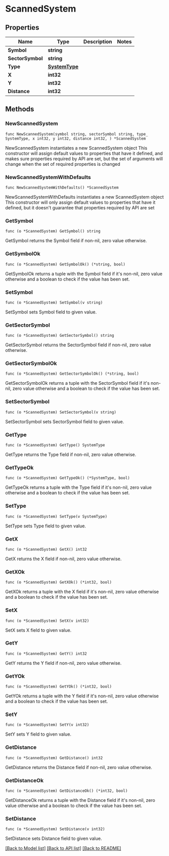 # ScannedSystem

## Properties

Name | Type | Description | Notes
------------ | ------------- | ------------- | -------------
**Symbol** | **string** |  | 
**SectorSymbol** | **string** |  | 
**Type** | [**SystemType**](SystemType.md) |  | 
**X** | **int32** |  | 
**Y** | **int32** |  | 
**Distance** | **int32** |  | 

## Methods

### NewScannedSystem

`func NewScannedSystem(symbol string, sectorSymbol string, type_ SystemType, x int32, y int32, distance int32, ) *ScannedSystem`

NewScannedSystem instantiates a new ScannedSystem object
This constructor will assign default values to properties that have it defined,
and makes sure properties required by API are set, but the set of arguments
will change when the set of required properties is changed

### NewScannedSystemWithDefaults

`func NewScannedSystemWithDefaults() *ScannedSystem`

NewScannedSystemWithDefaults instantiates a new ScannedSystem object
This constructor will only assign default values to properties that have it defined,
but it doesn't guarantee that properties required by API are set

### GetSymbol

`func (o *ScannedSystem) GetSymbol() string`

GetSymbol returns the Symbol field if non-nil, zero value otherwise.

### GetSymbolOk

`func (o *ScannedSystem) GetSymbolOk() (*string, bool)`

GetSymbolOk returns a tuple with the Symbol field if it's non-nil, zero value otherwise
and a boolean to check if the value has been set.

### SetSymbol

`func (o *ScannedSystem) SetSymbol(v string)`

SetSymbol sets Symbol field to given value.


### GetSectorSymbol

`func (o *ScannedSystem) GetSectorSymbol() string`

GetSectorSymbol returns the SectorSymbol field if non-nil, zero value otherwise.

### GetSectorSymbolOk

`func (o *ScannedSystem) GetSectorSymbolOk() (*string, bool)`

GetSectorSymbolOk returns a tuple with the SectorSymbol field if it's non-nil, zero value otherwise
and a boolean to check if the value has been set.

### SetSectorSymbol

`func (o *ScannedSystem) SetSectorSymbol(v string)`

SetSectorSymbol sets SectorSymbol field to given value.


### GetType

`func (o *ScannedSystem) GetType() SystemType`

GetType returns the Type field if non-nil, zero value otherwise.

### GetTypeOk

`func (o *ScannedSystem) GetTypeOk() (*SystemType, bool)`

GetTypeOk returns a tuple with the Type field if it's non-nil, zero value otherwise
and a boolean to check if the value has been set.

### SetType

`func (o *ScannedSystem) SetType(v SystemType)`

SetType sets Type field to given value.


### GetX

`func (o *ScannedSystem) GetX() int32`

GetX returns the X field if non-nil, zero value otherwise.

### GetXOk

`func (o *ScannedSystem) GetXOk() (*int32, bool)`

GetXOk returns a tuple with the X field if it's non-nil, zero value otherwise
and a boolean to check if the value has been set.

### SetX

`func (o *ScannedSystem) SetX(v int32)`

SetX sets X field to given value.


### GetY

`func (o *ScannedSystem) GetY() int32`

GetY returns the Y field if non-nil, zero value otherwise.

### GetYOk

`func (o *ScannedSystem) GetYOk() (*int32, bool)`

GetYOk returns a tuple with the Y field if it's non-nil, zero value otherwise
and a boolean to check if the value has been set.

### SetY

`func (o *ScannedSystem) SetY(v int32)`

SetY sets Y field to given value.


### GetDistance

`func (o *ScannedSystem) GetDistance() int32`

GetDistance returns the Distance field if non-nil, zero value otherwise.

### GetDistanceOk

`func (o *ScannedSystem) GetDistanceOk() (*int32, bool)`

GetDistanceOk returns a tuple with the Distance field if it's non-nil, zero value otherwise
and a boolean to check if the value has been set.

### SetDistance

`func (o *ScannedSystem) SetDistance(v int32)`

SetDistance sets Distance field to given value.



[[Back to Model list]](../README.md#documentation-for-models) [[Back to API list]](../README.md#documentation-for-api-endpoints) [[Back to README]](../README.md)


